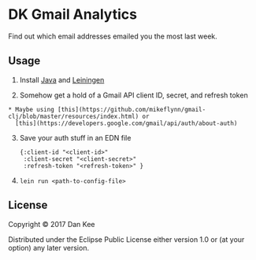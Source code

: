 DK Gmail Analytics
==================

Find out which email addresses emailed you the most last week.

Usage
-----

  1. Install [Java](https://java.com/en/download/) and [Leiningen](https://leiningen.org/#install)

  2. Somehow get a hold of a Gmail API client ID, secret, and refresh token

    * Maybe using [this](https://github.com/mikeflynn/gmail-clj/blob/master/resources/index.html) or
      [this](https://developers.google.com/gmail/api/auth/about-auth)

  3. Save your auth stuff in an EDN file

         {:client-id "<client-id>"
          :client-secret "<client-secret>"
          :refresh-token "<refresh-token>" }

  4. `lein run <path-to-config-file>`

License
-------

Copyright © 2017 Dan Kee

Distributed under the Eclipse Public License either version 1.0 or (at
your option) any later version.
